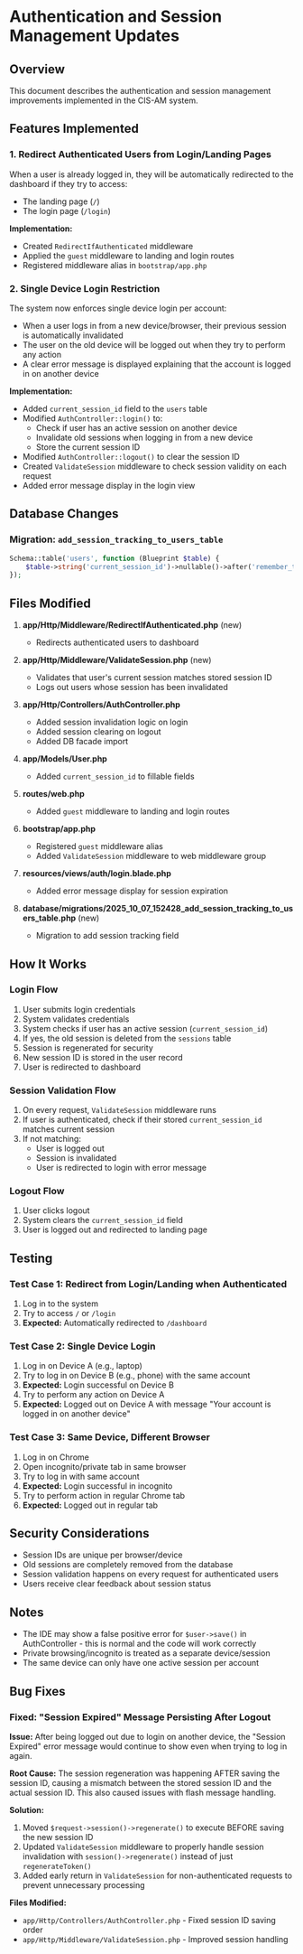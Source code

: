 # Authentication and Session Management Updates

## Overview
This document describes the authentication and session management improvements implemented in the CIS-AM system.

## Features Implemented

### 1. Redirect Authenticated Users from Login/Landing Pages
When a user is already logged in, they will be automatically redirected to the dashboard if they try to access:
- The landing page (`/`)
- The login page (`/login`)

**Implementation:**
- Created `RedirectIfAuthenticated` middleware
- Applied the `guest` middleware to landing and login routes
- Registered middleware alias in `bootstrap/app.php`

### 2. Single Device Login Restriction
The system now enforces single device login per account:
- When a user logs in from a new device/browser, their previous session is automatically invalidated
- The user on the old device will be logged out when they try to perform any action
- A clear error message is displayed explaining that the account is logged in on another device

**Implementation:**
- Added `current_session_id` field to the `users` table
- Modified `AuthController::login()` to:
  - Check if user has an active session on another device
  - Invalidate old sessions when logging in from a new device
  - Store the current session ID
- Modified `AuthController::logout()` to clear the session ID
- Created `ValidateSession` middleware to check session validity on each request
- Added error message display in the login view

## Database Changes

### Migration: `add_session_tracking_to_users_table`
```php
Schema::table('users', function (Blueprint $table) {
    $table->string('current_session_id')->nullable()->after('remember_token');
});
```

## Files Modified

1. **app/Http/Middleware/RedirectIfAuthenticated.php** (new)
   - Redirects authenticated users to dashboard

2. **app/Http/Middleware/ValidateSession.php** (new)
   - Validates that user's current session matches stored session ID
   - Logs out users whose session has been invalidated

3. **app/Http/Controllers/AuthController.php**
   - Added session invalidation logic on login
   - Added session clearing on logout
   - Added DB facade import

4. **app/Models/User.php**
   - Added `current_session_id` to fillable fields

5. **routes/web.php**
   - Added `guest` middleware to landing and login routes

6. **bootstrap/app.php**
   - Registered `guest` middleware alias
   - Added `ValidateSession` middleware to web middleware group

7. **resources/views/auth/login.blade.php**
   - Added error message display for session expiration

8. **database/migrations/2025_10_07_152428_add_session_tracking_to_users_table.php** (new)
   - Migration to add session tracking field

## How It Works

### Login Flow
1. User submits login credentials
2. System validates credentials
3. System checks if user has an active session (`current_session_id`)
4. If yes, the old session is deleted from the `sessions` table
5. Session is regenerated for security
6. New session ID is stored in the user record
7. User is redirected to dashboard

### Session Validation Flow
1. On every request, `ValidateSession` middleware runs
2. If user is authenticated, check if their stored `current_session_id` matches current session
3. If not matching:
   - User is logged out
   - Session is invalidated
   - User is redirected to login with error message

### Logout Flow
1. User clicks logout
2. System clears the `current_session_id` field
3. User is logged out and redirected to landing page

## Testing

### Test Case 1: Redirect from Login/Landing when Authenticated
1. Log in to the system
2. Try to access `/` or `/login`
3. **Expected:** Automatically redirected to `/dashboard`

### Test Case 2: Single Device Login
1. Log in on Device A (e.g., laptop)
2. Try to log in on Device B (e.g., phone) with the same account
3. **Expected:** Login successful on Device B
4. Try to perform any action on Device A
5. **Expected:** Logged out on Device A with message "Your account is logged in on another device"

### Test Case 3: Same Device, Different Browser
1. Log in on Chrome
2. Open incognito/private tab in same browser
3. Try to log in with same account
4. **Expected:** Login successful in incognito
5. Try to perform action in regular Chrome tab
6. **Expected:** Logged out in regular tab

## Security Considerations

- Session IDs are unique per browser/device
- Old sessions are completely removed from the database
- Session validation happens on every request for authenticated users
- Users receive clear feedback about session status

## Notes

- The IDE may show a false positive error for `$user->save()` in AuthController - this is normal and the code will work correctly
- Private browsing/incognito is treated as a separate device/session
- The same device can only have one active session per account

## Bug Fixes

### Fixed: "Session Expired" Message Persisting After Logout
**Issue:** After being logged out due to login on another device, the "Session Expired" error message would continue to show even when trying to log in again.

**Root Cause:** The session regeneration was happening AFTER saving the session ID, causing a mismatch between the stored session ID and the actual session ID. This also caused issues with flash message handling.

**Solution:** 
1. Moved `$request->session()->regenerate()` to execute BEFORE saving the new session ID
2. Updated `ValidateSession` middleware to properly handle session invalidation with `session()->regenerate()` instead of just `regenerateToken()`
3. Added early return in `ValidateSession` for non-authenticated requests to prevent unnecessary processing

**Files Modified:**
- `app/Http/Controllers/AuthController.php` - Fixed session ID saving order
- `app/Http/Middleware/ValidateSession.php` - Improved session handling
